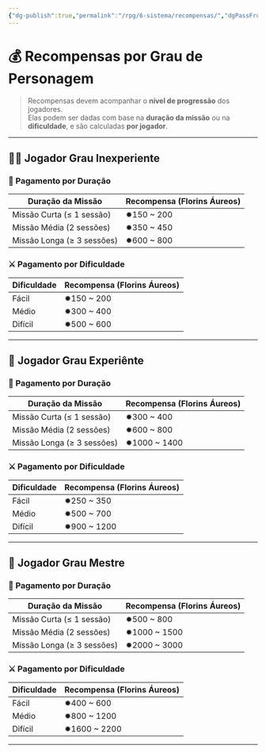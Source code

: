 ```yaml
---
{"dg-publish":true,"permalink":"/rpg/6-sistema/recompensas/","dgPassFrontmatter":true}
---
```


# 💰 Recompensas por Grau de Personagem

> Recompensas devem acompanhar o **nível de progressão** dos jogadores.  
> Elas podem ser dadas com base na **duração da missão** ou na **dificuldade**, e são calculadas **por jogador**.

---

## 🧑‍🌾 Jogador Grau Inexperiente

### 📆 Pagamento por Duração

| Duração da Missão       | Recompensa (Florins Áureos) |
|--------------------------|------------------------------|
| Missão Curta (≤ 1 sessão)| ✹150 ~ 200                  |
| Missão Média (2 sessões) | ✹350 ~ 450                  |
| Missão Longa (≥ 3 sessões)| ✹600 ~ 800                 |

### ⚔️ Pagamento por Dificuldade

| Dificuldade | Recompensa (Florins Áureos) |
|-------------|------------------------------|
| Fácil       | ✹150 ~ 200                  |
| Médio       | ✹300 ~ 400                  |
| Difícil     | ✹500 ~ 600                  |

---

## 🧭 Jogador Grau Experiênte

### 📆 Pagamento por Duração

| Duração da Missão       | Recompensa (Florins Áureos) |
|--------------------------|------------------------------|
| Missão Curta (≤ 1 sessão)| ✹300 ~ 400                  |
| Missão Média (2 sessões) | ✹600 ~ 800                  |
| Missão Longa (≥ 3 sessões)| ✹1000 ~ 1400               |

### ⚔️ Pagamento por Dificuldade

| Dificuldade | Recompensa (Florins Áureos) |
|-------------|------------------------------|
| Fácil       | ✹250 ~ 350                  |
| Médio       | ✹500 ~ 700                  |
| Difícil     | ✹900 ~ 1200                 |

---

## 🧙 Jogador Grau Mestre

### 📆 Pagamento por Duração

| Duração da Missão       | Recompensa (Florins Áureos) |
|--------------------------|------------------------------|
| Missão Curta (≤ 1 sessão)| ✹500 ~ 800                  |
| Missão Média (2 sessões) | ✹1000 ~ 1500                |
| Missão Longa (≥ 3 sessões)| ✹2000 ~ 3000               |

### ⚔️ Pagamento por Dificuldade

| Dificuldade | Recompensa (Florins Áureos) |
|-------------|------------------------------|
| Fácil       | ✹400 ~ 600                  |
| Médio       | ✹800 ~ 1200                 |
| Difícil     | ✹1600 ~ 2200                |


---
